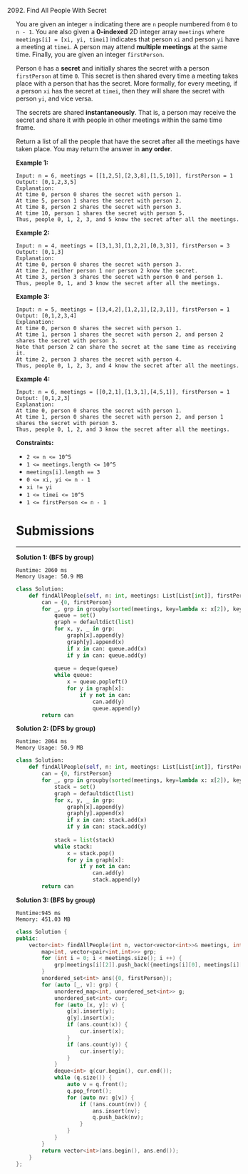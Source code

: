 2092. Find All People With Secret

You are given an integer `n` indicating there are `n` people numbered from `0` to `n - 1`. You are also given a **0-indexed** 2D integer array `meetings` where `meetings[i] = [xi, yi, timei]` indicates that person `xi` and person `yi` have a meeting at `timei`. A person may attend **multiple meetings** at the same time. Finally, you are given an integer `firstPerson`.

Person `0` has a **secret** and initially shares the secret with a person `firstPerson` at time `0`. This secret is then shared every time a meeting takes place with a person that has the secret. More formally, for every meeting, if a person `xi` has the secret at `timei`, then they will share the secret with person `yi`, and vice versa.

The secrets are shared **instantaneously**. That is, a person may receive the secret and share it with people in other meetings within the same time frame.

Return a list of all the people that have the secret after all the meetings have taken place. You may return the answer in **any order**.

 

**Example 1:**
```
Input: n = 6, meetings = [[1,2,5],[2,3,8],[1,5,10]], firstPerson = 1
Output: [0,1,2,3,5]
Explanation:
At time 0, person 0 shares the secret with person 1.
At time 5, person 1 shares the secret with person 2.
At time 8, person 2 shares the secret with person 3.
At time 10, person 1 shares the secret with person 5.​​​​
Thus, people 0, 1, 2, 3, and 5 know the secret after all the meetings.
```

**Example 2:**
```
Input: n = 4, meetings = [[3,1,3],[1,2,2],[0,3,3]], firstPerson = 3
Output: [0,1,3]
Explanation:
At time 0, person 0 shares the secret with person 3.
At time 2, neither person 1 nor person 2 know the secret.
At time 3, person 3 shares the secret with person 0 and person 1.
Thus, people 0, 1, and 3 know the secret after all the meetings.
```

**Example 3:**
```
Input: n = 5, meetings = [[3,4,2],[1,2,1],[2,3,1]], firstPerson = 1
Output: [0,1,2,3,4]
Explanation:
At time 0, person 0 shares the secret with person 1.
At time 1, person 1 shares the secret with person 2, and person 2 shares the secret with person 3.
Note that person 2 can share the secret at the same time as receiving it.
At time 2, person 3 shares the secret with person 4.
Thus, people 0, 1, 2, 3, and 4 know the secret after all the meetings.
```

**Example 4:**
```
Input: n = 6, meetings = [[0,2,1],[1,3,1],[4,5,1]], firstPerson = 1
Output: [0,1,2,3]
Explanation:
At time 0, person 0 shares the secret with person 1.
At time 1, person 0 shares the secret with person 2, and person 1 shares the secret with person 3.
Thus, people 0, 1, 2, and 3 know the secret after all the meetings.
```

**Constraints:**

* `2 <= n <= 10^5`
* `1 <= meetings.length <= 10^5`
* `meetings[i].length == 3`
* `0 <= xi, yi <= n - 1`
* `xi != yi`
* `1 <= timei <= 10^5`
* `1 <= firstPerson <= n - 1`

# Submissions
---
**Solution 1: (BFS by group)**
```
Runtime: 2060 ms
Memory Usage: 50.9 MB
```
```python
class Solution:
    def findAllPeople(self, n: int, meetings: List[List[int]], firstPerson: int) -> List[int]:
        can = {0, firstPerson}
        for _, grp in groupby(sorted(meetings, key=lambda x: x[2]), key=lambda x: x[2]): 
            queue = set()
            graph = defaultdict(list)
            for x, y, _ in grp: 
                graph[x].append(y)
                graph[y].append(x)
                if x in can: queue.add(x)
                if y in can: queue.add(y)
                    
            queue = deque(queue)
            while queue: 
                x = queue.popleft()
                for y in graph[x]: 
                    if y not in can: 
                        can.add(y)
                        queue.append(y)
        return can
```

**Solution 2: (DFS by group)**
```
Runtime: 2064 ms
Memory Usage: 50.9 MB
```
```python
class Solution:
    def findAllPeople(self, n: int, meetings: List[List[int]], firstPerson: int) -> List[int]:
        can = {0, firstPerson}
        for _, grp in groupby(sorted(meetings, key=lambda x: x[2]), key=lambda x: x[2]): 
            stack = set()
            graph = defaultdict(list)
            for x, y, _ in grp: 
                graph[x].append(y)
                graph[y].append(x)
                if x in can: stack.add(x)
                if y in can: stack.add(y)
                    
            stack = list(stack)
            while stack: 
                x = stack.pop()
                for y in graph[x]: 
                    if y not in can: 
                        can.add(y)
                        stack.append(y)
        return can
```

**Solution 3: (BFS by group)**
```
Runtime:945 ms
Memory: 451.03 MB
```
```c++
class Solution {
public:
    vector<int> findAllPeople(int n, vector<vector<int>>& meetings, int firstPerson) {
        map<int, vector<pair<int,int>>> grp;
        for (int i = 0; i < meetings.size(); i ++) {
            grp[meetings[i][2]].push_back({meetings[i][0], meetings[i][1]});
        }
        unordered_set<int> ans({0, firstPerson});
        for (auto [_, v]: grp) {
            unordered_map<int, unordered_set<int>> g;
            unordered_set<int> cur;
            for (auto [x, y]: v) {
                g[x].insert(y);
                g[y].insert(x);
                if (ans.count(x)) {
                    cur.insert(x);
                }
                if (ans.count(y)) {
                    cur.insert(y);
                }
            }
            deque<int> q(cur.begin(), cur.end());
            while (q.size()) {
                auto v = q.front();
                q.pop_front();
                for (auto nv: g[v]) {
                    if (!ans.count(nv)) {
                        ans.insert(nv);
                        q.push_back(nv); 
                    }
                }
            }
        }
        return vector<int>(ans.begin(), ans.end());
    }
};
```
